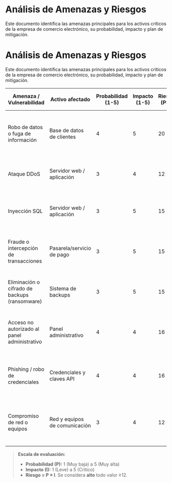 # Análisis de Amenazas y Riesgos
Este documento identifica las amenazas principales para los activos críticos de la empresa de comercio electrónico, su probabilidad, impacto y plan de mitigación.
# Análisis de Amenazas y Riesgos  
Este documento identifica las amenazas principales para los activos críticos de la empresa de comercio electrónico, su probabilidad, impacto y plan de mitigación.

| Amenaza / Vulnerabilidad        | Activo afectado             | Probabilidad (1-5) | Impacto (1-5) | Riesgo (P×I) | Medidas de mitigación recomendadas                                      |
|---------------------------------|-----------------------------|-------------------|--------------|------------|-------------------------------------------------------------------------|
| Robo de datos o fuga de información | Base de datos de clientes    | 4 | 5 | 20 | **Cifrado AES**, control estricto de accesos, monitoreo continuo de logs, pruebas de penetración. |
| Ataque DDoS                     | Servidor web / aplicación   | 3 | 4 | 12 | Uso de **CDN**, balanceador de carga, reglas de limitación de tasa y WAF. |
| Inyección SQL                   | Servidor web / aplicación   | 3 | 5 | 15 | Consultas parametrizadas, validación de entradas, escaneo de vulnerabilidades. |
| Fraude o intercepción de transacciones | Pasarela/servicio de pago | 3 | 5 | 15 | Protocolo **HTTPS/TLS**, autenticación fuerte, monitoreo de transacciones. |
| Eliminación o cifrado de backups (ransomware) | Sistema de backups         | 3 | 5 | 15 | Backups offline y en la nube con versionado, verificación y pruebas de restauración. |
| Acceso no autorizado al panel administrativo | Panel administrativo       | 4 | 4 | 16 | Autenticación multifactor, contraseñas robustas, revisión de roles y permisos. |
| Phishing / robo de credenciales | Credenciales y claves API   | 4 | 4 | 16 | MFA, rotación periódica de claves, capacitación a usuarios, filtrado de correos maliciosos. |
| Compromiso de red o equipos     | Red y equipos de comunicación | 3 | 4 | 12 | Firewall bien configurado, VPN segura, segmentación de red, actualizaciones periódicas. |

> **Escala de evaluación:**  
> - **Probabilidad (P):** 1 (Muy baja) a 5 (Muy alta)  
> - **Impacto (I):** 1 (Leve) a 5 (Crítico)  
> - **Riesgo = P × I**. Se considera **alto** todo valor ≥12.
